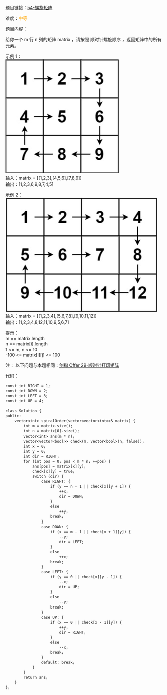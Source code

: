 题目链接：[54-螺旋矩阵](https://leetcode-cn.com/problems/spiral-matrix/)

难度：<font color="Orange">中等</font>

题目内容：

给你一个 m 行 n 列的矩阵 matrix ，请按照 顺时针螺旋顺序 ，返回矩阵中的所有元素。

示例 1：<br>
![示例1](./54-螺旋矩阵-图1.png)<br>
输入：matrix = [[1,2,3],[4,5,6],[7,8,9]]<br>
输出：[1,2,3,6,9,8,7,4,5]

示例 2：<br>
![示例2](./54-螺旋矩阵-图2.png)<br>
输入：matrix = [[1,2,3,4],[5,6,7,8],[9,10,11,12]]<br>
输出：[1,2,3,4,8,12,11,10,9,5,6,7]

提示：<br>
m == matrix.length<br>
n == matrix[i].length<br>
1 <= m, n <= 10<br>
-100 <= matrix[i][j] <= 100

注：
以下问题与本题相同：[剑指 Offer 29-顺时针打印矩阵](https://leetcode-cn.com/problems/shun-shi-zhen-da-yin-ju-zhen-lcof/)


代码：
```
const int RIGHT = 1;
const int DOWN = 2;
const int LEFT = 3;
const int UP = 4;

class Solution {
public:
    vector<int> spiralOrder(vector<vector<int>>& matrix) {
        int m = matrix.size();
        int n = matrix[0].size();
        vector<int> ans(m * n);
        vector<vector<bool>> check(m, vector<bool>(n, false));
        int x = 0;
        int y = 0;
        int dir = RIGHT;
        for (int pos = 0; pos < m * n; ++pos) {
            ans[pos] = matrix[x][y];
            check[x][y] = true;
            switch (dir) {
                case RIGHT: {
                    if (y == n - 1 || check[x][y + 1]) {
                        ++x;
                        dir = DOWN;
                    }
                    else
                        ++y;
                    break;
                }
                case DOWN: {
                    if (x == m - 1 || check[x + 1][y]) {
                        --y;
                        dir = LEFT;
                    }
                    else
                        ++x;
                    break;
                }
                case LEFT: {
                    if (y == 0 || check[x][y - 1]) {
                        --x;
                        dir = UP;
                    }
                    else
                        --y;
                    break;
                }
                case UP: {
                    if (x == 0 || check[x - 1][y]) {
                        ++y;
                        dir = RIGHT;
                    }
                    else
                        --x;
                    break;
                }
                default: break;
            }
        }
        return ans;
    }
};
```